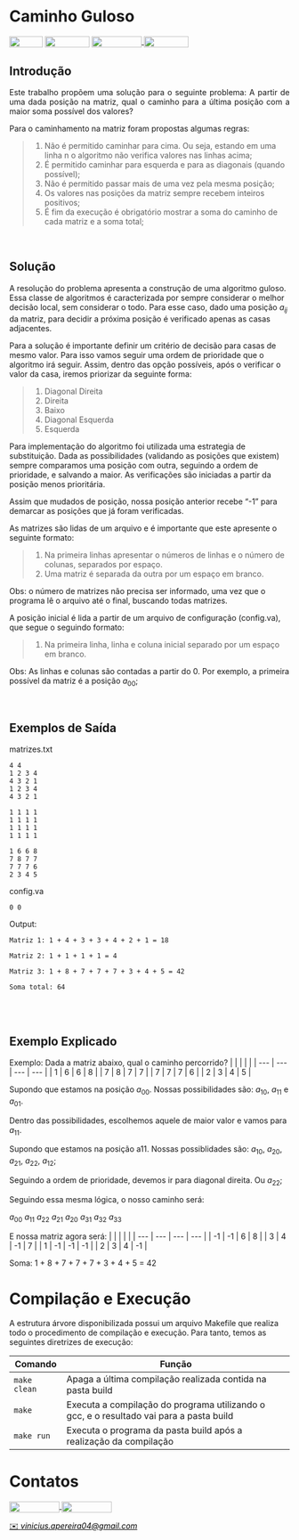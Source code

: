 # Caminho Guloso

<div style="display: inline-block;">
    <img align="center" height="20px" width="60px" src="https://img.shields.io/badge/C%2B%2B-00599C?style=for-the-badge&logo=c%2B%2B&logoColor=white"/> 
    <img align="center" height="20px" width="80px" src="https://img.shields.io/badge/Made%20for-VSCode-1f425f.svg"/> 
    <a href="https://github.com/mpiress/midpy/issues">
    <img align="center" height="20px" width="90px" src="https://img.shields.io/badge/contributions-welcome-brightgreen.svg?style=flat"/>
    <img align="center" height="20px" width="80px" src="https://badgen.net/badge/license/MIT/green"/>
</a> 
</div>

<p> </p>
<p> </p>

## Introdução

<p style="text-align: justify">
	Este trabalho propõem uma solução para o seguinte problema: A partir de uma dada posição na matriz, qual o caminho para a última posição com a maior soma possível dos valores?
</p>

<p style="text-align: justify">
	Para o caminhamento na matriz foram propostas algumas regras:
</p>

>1. Não é permitido caminhar para cima. Ou seja, estando em uma linha n o algoritmo não verifica valores nas linhas acima;
>2. É permitido caminhar para esquerda e para as diagonais (quando possível);
>3. Não é permitido passar mais de uma vez pela mesma posição;
>4. Os valores nas posições da matriz sempre recebem inteiros positivos;
>5. É fim da execução é obrigatório mostrar a soma do caminho de cada matriz e a soma total;

<br>

## Solução


A resolução do problema apresenta  a construção de uma algoritmo guloso. Essa classe de algoritmos é caracterizada por sempre considerar o melhor decisão local, sem considerar o todo. Para esse caso, dado uma posição 
$a_{ij}$ da matriz, para decidir a próxima posição é verificado apenas as casas adjacentes.

Para a solução é importante definir um critério de decisão para casas de mesmo valor. Para isso vamos seguir uma ordem de prioridade que o algoritmo irá seguir. Assim, dentro das opção possíveis, após o verificar o valor da casa, iremos priorizar da seguinte forma:

>1. Diagonal Direita
>2. Direita
>3. Baixo
>4. Diagonal Esquerda
>5. Esquerda

Para implementação do algoritmo foi utilizada uma estrategia de substituição. Dada as possibilidades (validando as posições que existem) sempre comparamos uma posição com outra, seguindo a ordem de prioridade, e salvando a maior. As verificações são iniciadas a partir da posição menos prioritária.

Assim que mudados de posição, nossa posição anterior recebe “-1” para demarcar as posições que já foram verificadas.

As matrizes são lidas de um arquivo e é importante que este apresente o seguinte formato:

>1. Na primeira linhas apresentar o números de linhas e o número de colunas, separados por espaço.
>2. Uma matriz é separada da outra por um espaço em branco.

Obs: o número de matrizes não precisa ser informado, uma vez que o programa lê o arquivo até o final, buscando todas matrizes.

A posição inicial é lida a partir de um arquivo de configuração (config.va), que segue o seguindo formato:

>1. Na primeira linha, linha e coluna inicial separado por um espaço em branco.

Obs: As linhas e colunas são contadas a partir do 0. Por exemplo, a primeira possível da matriz é a posição $a_{00}$;

<br>

## Exemplos de Saída

matrizes.txt

```
4 4
1 2 3 4
4 3 2 1
1 2 3 4
4 3 2 1

1 1 1 1
1 1 1 1
1 1 1 1
1 1 1 1

1 6 6 8
7 8 7 7
7 7 7 6
2 3 4 5
```

config.va

```
0 0
```

Output:
```
Matriz 1: 1 + 4 + 3 + 3 + 4 + 2 + 1 = 18

Matriz 2: 1 + 1 + 1 + 1 = 4

Matriz 3: 1 + 8 + 7 + 7 + 7 + 3 + 4 + 5 = 42

Soma total: 64
```

<br> <br>

## Exemplo Explicado

Exemplo: Dada a matriz abaixo, qual o caminho percorrido?
| | | | |
| --- | --- | --- | --- |
| 1 | 6 | 6 | 8 |
| 7 | 8 | 7 | 7 |
| 7 | 7 | 7 | 6 |
| 2 | 3 | 4 | 5 |

Supondo que estamos na posição $a_{00}$. Nossas possibilidades são: $a_{10}$, $a_{11}$ e $a_{01}$.

Dentro das possibilidades, escolhemos aquele de maior valor e vamos para $a_{11}$.

Supondo que estamos na posição a11. Nossas possiblidades são: $a_{10}$, $a_{20}$, $a_{21}$, $a_{22}$, $a_{12}$;

Seguindo a ordem de prioridade, devemos ir para diagonal direita. Ou $a_{22}$;

Seguindo essa mesma lógica, o nosso caminho será:

$a_{00}$ $a_{11}$ $a_{22}$ $a_{21}$ $a_{20}$ $a_{31}$ $a_{32}$ $a_{33}$

E nossa matriz agora será:
| | | | |
| --- | --- | --- | --- |
| -1 | -1 | 6 | 8 |
| 3 | 4 | -1 | 7 |
| 1 | -1 | -1 | -1 |
| 2 | 3 | 4 | -1 |

Soma: 1 + 8 + 7 + 7 + 7 + 3 + 4 + 5 = 42



# Compilação e Execução

A estrutura árvore disponibilizada possui um arquivo Makefile que realiza todo o procedimento de compilação e execução. Para tanto, temos as seguintes diretrizes de execução:


| Comando                |  Função                                                                                           |                     
| -----------------------| ------------------------------------------------------------------------------------------------- |
|  `make clean`          | Apaga a última compilação realizada contida na pasta build                                        |
|  `make`                | Executa a compilação do programa utilizando o gcc, e o resultado vai para a pasta build           |
|  `make run`            | Executa o programa da pasta build após a realização da compilação                                 |


# Contatos

<div style="display: inline-block;">
<a href="https://t.me/vini_apereira">
<img align="center" height="20px" width="90px" src="https://img.shields.io/badge/Telegram-2CA5E0?style=for-the-badge&logo=telegram&logoColor=white"/> 
</a>

<a href="https://www.linkedin.com/in/vinicius-alves-pereira-913254236/">
<img align="center" height="20px" width="90px" src="https://img.shields.io/badge/LinkedIn-0077B5?style=for-the-badge&logo=linkedin&logoColor=white"/>
</a>

</div>

<p> </p>


<a style="color:black" href="mailto:vinicius.apereira04@gmail.com?subject=[GitHub]%20Source%20Dynamic%20Lists">
✉️ <i>vinicius.apereira04@gmail.com</i>
</a>
